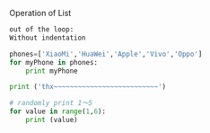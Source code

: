 Operation of List



```python
out of the loop:
Without indentation 

phones=['XiaoMi','HuaWei','Apple','Vivo','Oppo']
for myPhone in phones:
    print myPhone

print ('thx~~~~~~~~~~~~~~~~~~~~~~~~~~')

```

```python 
# randomly print 1～5 
for value in range(1,6):
    print (value)

```

